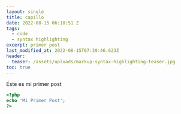 ```yaml
---
layout: single
title: capillo
date: 2022-08-15 06:18:51 Z
tags:
  - code
  - syntax highlighting
excerpt: primer post
last_modified_at: 2022-08-15T07:39:46.623Z
header:
  teaser: /assets/uploads/markup-syntax-highlighting-teaser.jpg
toc: true
---
```


Éste es mi primer post

```php
<?php
echo 'Mi Primer Post';
?>
```